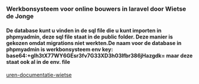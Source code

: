 <h3>Werkbonsysteem voor online bouwers in laravel door Wietse de Jonge</h3>
<h4>De database kunt u vinden in de sql file die u kunt importen in phpmyadmin, deze sql file staat in de public folder. Deze manier is gekozen omdat migrations niet werkten.De naam voor de database in phpmyadmin is werkbonsysteem env key: base64:+glh3tX77WY6GEsr3fv7G33XD3h03lfbr386jHazgdk=         maar deze staat ook al in de env. file</h4>

[uren-documentatie-wietse](https://github.com/wietsedejonge/werkbonSysteemLaravel/blob/main/uren%20documentatie%20wietse.txt)
